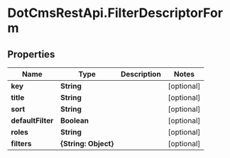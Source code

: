 # DotCmsRestApi.FilterDescriptorForm

## Properties

Name | Type | Description | Notes
------------ | ------------- | ------------- | -------------
**key** | **String** |  | [optional] 
**title** | **String** |  | [optional] 
**sort** | **String** |  | [optional] 
**defaultFilter** | **Boolean** |  | [optional] 
**roles** | **String** |  | [optional] 
**filters** | **{String: Object}** |  | [optional] 


